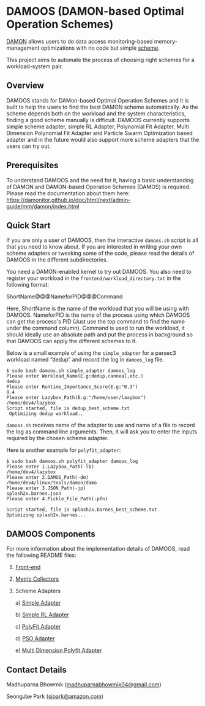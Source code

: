 DAMOOS (DAMON-based Optimal Operation Schemes)
==============================================

[DAMON](https://damonitor.github.io) allows users to do data access
monitoring-based memory-management optimizations with no code but simple
[scheme](https://damonitor.github.io/doc/html/next/admin-guide/mm/damon/usage.html?highlight=damos#damon-based-operation-schemes).

This project aims to automate the process of choosing right schemes for a
workload-system pair.

Overview
--------

DAMOOS stands for DAMon-based Optimal Operation Schemes and it is built to help
the users to find the best DAMON scheme automatically. As the scheme depends
both on the workload and the system characteristics, finding a good scheme
manually is difficult. DAMOOS currently supports simple scheme adapter, simple
RL Adapter, Polynomial Fit Adapter, Multi Dimension Polynomial Fit Adapter and
Particle Swarm Optimization based adapter and in the future would also support
more scheme adapters that the users can try out.

Prerequisites
-------------

To understand DAMOOS and the need for it, having a basic understanding of DAMON
and DAMON-based Operation Schemes (DAMOS) is required. Please read the
documentation about them here:
https://damonitor.github.io/doc/html/next/admin-guide/mm/damon/index.html

Quick Start
-----------

If you are only a user of DAMOOS, then the interactive `damoos.sh` script is
all that you need to know about. If you are interested in writing your own
scheme adapters or tweaking some of the code, please read the details of DAMOOS
in the different subdirectories.

You need a DAMON-enabled kernel to try out DAMOOS. You also need to register
your workload in the `frontend/workload_directory.txt` in the following format:

ShortName@@@NameforPID@@@Command

Here, ShortName is the name of the workload that you will be using with DAMOOS.
NameforPID is the name of the process using which DAMOOS can get the process's
PID (Just use the top command to find the name under the command column).
Command is used to run the workload, it should ideally use an absolute path and
put the process in background so that DAMOOS can apply the different schemes to
it.

Below is a small example of using the `simple_adapter` for a parsec3 workload
named “dedup” and record the log in `damoos_log` file.

```
$ sudo bash damoos.sh simple_adapter damoos_log
Please enter Workload_Name(E.g:dedup,canneal,etc.)
dedup
Please enter Runtime_Importance_Score(E.g:"0.3")
0.4
Please enter Lazybox_Path(E.g:"/home/user/laxybox")
/home/dev4/lazybox
Script started, file is dedup_best_scheme.txt
 Optimizing dedup workload..
```

`damoos.sh` receives name of the adapter to use and name of a file to record
the log as command line arguments.  Then, it will ask you to enter the inputs
required by the chosen scheme adapter.

Here is another example for `polyfit_adapter`:
```
$ sudo bash damoos.sh polyfit_adapter damoos_log
Please enter 1.Lazybox_Path(-lb)
/home/dev4/lazybox
Please enter 2.DAMOS_Path(-dm)
/home/dev4/linux/tools/damon/damo
Please enter 3.JSON_Path(-jp)
splash2x.barnes.json
Please enter 4.Pickle_File_Path(-pfn)

Script started, file is splash2x.barnes_best_scheme.txt
Optimizing splash2x.barnes...
```

DAMOOS Components
-----------------

For more information about the implementation details of DAMOOS, read the
following README files:

1. [Front-end](frontend/README.md)
2. [Metric Collectors](metrics_collector/README.md)
3. Scheme Adapters
   
    a) [Simple Adapter](scheme_adapters/simple_adapter/README.md)
    
    b) [Simple RL Adapter](scheme_adapters/simple_rl_adapter/README.md)

    c) [PolyFit Adapter](scheme_adapters/polyfit_adapter/README.md)
    
    d) [PSO Adapter](scheme_adapters/pso_adapter/README.md)

    e) [Multi Dimension Polyfit Adapter](scheme_adapters/multiD_polyfit_adapter/README.md)


Contact Details
---------------

Madhuparna Bhowmik (madhuparnabhowmik04@gmail.com)

SeongJae Park (sjpark@amazon.com)
